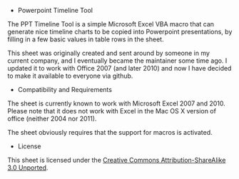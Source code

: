 * Powerpoint Timeline Tool

The PPT Timeline Tool is a simple Microsoft Excel VBA macro that can generate nice timeline charts to be copied into Powerpoint presentations, by filling in a few basic
values in table rows in the sheet.

This sheet was originally created and sent around by someone in my current company, and I eventually became the maintainer some time ago. I updated it to work with Office 2007 (and later 2010) and now I have decided to make it available to everyone via github.

* Compatibility and Requirements

The sheet is currently known to work with Microsoft Excel 2007 and 2010. Please note that it does not work with Excel in the Mac OS X version of office (neither 2004 nor 2011).

The sheet obviously requires that the support for macros is activated.

* License

This sheet is licensed under the [Creative Commons Attribution-ShareAlike 3.0 Unported](http://creativecommons.org/licenses/by-sa/3.0/).